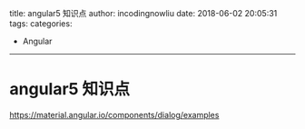 title: angular5 知识点
author: incodingnowliu
date: 2018-06-02 20:05:31
tags:
categories: 
- Angular
---
# angular5 知识点

https://material.angular.io/components/dialog/examples
